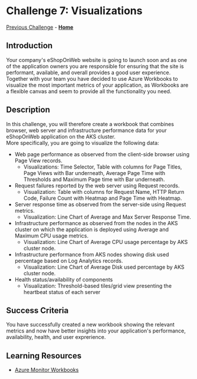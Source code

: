 # Challenge 7: Visualizations

[Previous Challenge](./06-Log-Queries-With-KQL-And-Grafana.md) - **[Home](../README.md)**

## Introduction
Your company's eShopOnWeb website is going to launch soon and as one of the application owners you are responsible for ensuring that the site is performant, available, and overall provides a good user experience. Together with your team you have decided to use Azure Workbooks to visualize the most important metrics of your application, as Workbooks are a flexible canvas and seem to provide all the functionality you need. 

## Description
In this challenge, you will therefore create a workbook that combines browser, web server and infrastructure performance data for your eShopOnWeb application on the AKS cluster.  
More specifically, you are going to visualize the following data:
* Web page performance as observed from the client-side browser using Page View records.
    * Visualizations: Time Selector, Table with columns for Page Titles, Page Views with Bar underneath, Average Page Time with Thresholds and Maximum Page time with Bar underneath.
* Request failures reported by the web server using Request records.
    * Visualization: Table with columns for Request Name, HTTP Return Code, Failure Count with Heatmap and Page Time with Heatmap.
* Server response time as observed from the server-side using Request metrics.
    * Visualization: Line Chart of Average and Max Server Response Time.
* Infrastructure performance as observed from the nodes in the AKS cluster on which the application is deployed using Average and Maximum CPU usage metrics.
    * Visualization: Line Chart of Average CPU usage percentage by AKS cluster node.
* Infrastructure performance from AKS nodes showing disk used percentage based on Log Analytics records.
    * Visualization: Line Chart of Average Disk used percentage by AKS cluster node.
* Health status/availability of components
    * Visualization: Threshold-based tiles/grid view presenting the heartbeat status of each server

## Success Criteria
You have successfully created a new workbook showing the relevant metrics and now have better insights into your application's performance, availability, health, and user exprerience. 


## Learning Resources
* [Azure Monitor Workbooks](https://docs.microsoft.com/en-us/azure/azure-monitor/app/usage-workbooks)
